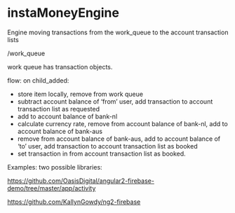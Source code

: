 # instaMoneyEngine

Engine moving transactions from the work_queue to the account transaction lists

/work_queue


work queue has transaction objects.

flow: on child_added:
* store item locally, remove from work queue
* subtract account balance of ‘from’ user, add transaction to account transaction list as requested
* add to account balance of bank-nl 
* calculate currency rate, remove from account balance of bank-nl, add to account balance of bank-aus
* remove from account balance of bank-aus, add to account balance of ‘to’ user, add transaction to account transaction list as booked
* set transaction in from account transaction list as booked.

Examples: two possible libraries:

https://github.com/OasisDigital/angular2-firebase-demo/tree/master/app/activity

https://github.com/KallynGowdy/ng2-firebase